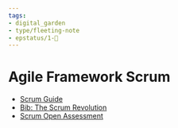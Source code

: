 ```yaml
---
tags: 
- digital_garden
- type/fleeting-note
- epstatus/1-🌱
---
```

# Agile Framework Scrum

- [Scrum Guide](https://www.scrum.org/resources/scrum-guide?gclid=Cj0KCQiAo-yfBhD_ARIsANr56g5zaauQgDkMOdz2epDZxLLGDYA8NriBAhTqOu8m5J7ig6y3pmqTwpcaAkdAEALw_wcB)
- [Bib: The Scrum Revolution](https://www.blinkist.com/de/app/books/die-scrum-revolution-de?r=2&st=the%20scrum%20re)
- [Scrum Open Assessment](https://www.scrum.org/open-assessments)